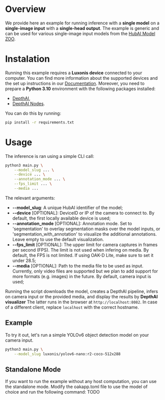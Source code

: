 # Overview
We provide here an example for running inference with a **single model** on a **single-image input** with a **single-head output**.
The example is generic and can be used for various single-image input models from the [HubAI Model ZOO](https://hub.luxonis.com/ai/models).

# Instalation
Running this example requires a **Luxonis device** connected to your computer. You can find more information about the supported devices and the set up instructions in our [Documentation](https://rvc4.docs.luxonis.com/hardware).
Moreover, you need to prepare a **Python 3.10** environment with the following packages installed:
- [DepthAI](https://pypi.org/project/depthai/),
- [DepthAI Nodes](https://pypi.org/project/depthai-nodes/).

You can do this by running:
```bash
pip install -r requirements.txt
```

# Usage
The inference is ran using a simple CLI call:
```bash
python3 main.py \
    --model_slug ... \
    --device ... \
    --annotation_mode ... \
    --fps_limit ... \
    --media ...
```

The relevant arguments:
- **--model_slug**: A unique HubAI identifier of the model;
- **--device** [OPTIONAL]: DeviceID or IP of the camera to connect to.
By default, the first locally available device is used;
- **--annotation_mode** [OPTIONAL]: Annotation mode. Set to 'segmentation' to overlay segmentation masks over the model inputs, or 'segmentation_with_annotation' to visualize the additional annotations. Leave empty to use the default visualization.
- **--fps_limit** [OPTIONAL]: The upper limit for camera captures in frames per second (FPS).
The limit is not used when infering on media.
By default, the FPS is not limited.
If using OAK-D Lite, make sure to set it under 28.5;
- **--media** [OPTIONAL]: Path to the media file to be used as input. 
Currently, only video files are supported but we plan to add support for more formats (e.g. images) in the future.
By default, camera input is used;

Running the script downloads the model, creates a DepthAI pipeline, infers on camera input or the provided media, and display the results by **DepthAI visualizer**
The latter runs in the browser at `http://localhost:8082`.
In case of a different client, replace `localhost` with the correct hostname.

## Example
To try it out, let's run a simple YOLOv6 object detection model on your camera input.
```bash
python3 main.py \
    --model_slug luxonis/yolov6-nano:r2-coco-512x288
```

## Standalone Mode
If you want to run the example without any host computation, you can use the standalone mode.
Modify the oakapp.toml file to use the model of choice and run the following command: TODO
